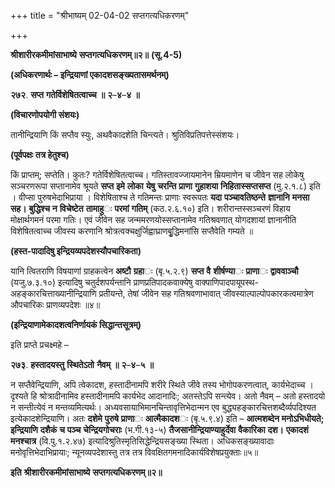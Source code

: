 +++
title = "श्रीभाष्यम् 02-04-02 सप्तगत्यधिकरणम्"

+++


**श्रीशारीरकमीमांसाभाष्ये** **सप्तगत्यधिकरणम्॥२॥** **(सू.4-5)**

**(अधिकरणार्थः – इन्द्रियाणां एकादशसङ्ख्यतासमर्थनम्)**

**२७२**. **सप्त** **गतेर्विशेषितत्वाच्च** **॥** **२**–**४**–**४** **॥**

**(विचारणोपयोगी संशयः)**

तानीन्द्रियाणि किं सप्तैव स्युः, अथवैकादशेति चिन्त्यते। श्रुतिविप्रतिपत्तेस्संशयः।

**(पूर्वपक्षः तत्र हेतुश्च)**

किं प्राप्तम्; सप्तेति। कुतः? गतेर्विशेषितत्वाच्च। गतिस्तावज्जायमानेन म्रियमाणेन च जीवेन सह लोकेषु सञ्चरणरूपा सप्तानामेव श्रूयते **सप्त** **इमे** **लोका** **येषु** **चरन्ति** **प्राणा** **गुहाशया** **निहितास्सप्तसप्त** (मु.२.१.८) इति । वीप्सा पुरुषभेदाभिप्राया । विशेषिताश्च ते गतिमन्तः प्राणाः स्वरूपतः **यदा** **पञ्चावतिष्ठन्ते** **ज्ञानानि** **मनसा** **सह।** **बुद्धिश्च** **न** **विचेष्टेत** **तामाहु**ः **परमां** **गतिम्** (कठ.२.६.१०) इति। शरीरान्तस्सञ्चरणं विहाय मोक्षार्थगमनं परमा गतिः। एवं जीवेन सह जन्ममरणयोस्सप्तानामेव गतिश्रवणात् योगदशायां ज्ञानानीति विशेषितत्वाच्च जीवस्य करणानि श्रोत्रत्वक्चक्षुर्जिह्वाघ्राणबृुद्धिमनांसि सप्तैवेति गम्यते ॥

**(हस्त-पादादिषु इन्द्रियव्यपदेशस्यौपचारिकता)**

यानि त्वितराणि विषयाणां ग्राहकत्वेन **अष्टौ** **ग्रहा**ः (बृ.५.२.९) **सप्त** **वै** **शीर्षण्या**ः **प्राणा**ः **द्वाववाञ्चौ** (यजु.७.३.१०) इत्यादिषु चतुर्दशपर्यन्तानि प्राणप्रतिपादकवाक्येषु वाक्पाणिपादपायूपस्थ-अहङ्कारचित्ताख्यानीन्द्रियाणि प्रतीयन्ते, तेषां जीवेन सह गतिश्रवणाभावात् जीवस्याल्पाल्पोपकारकत्वमात्रेण औपचारिकः प्राणव्यपदेशः ॥४॥

**(इन्द्रियाणामेकादशत्वनिर्णायकं सिद्धान्तसूत्रम्)**

इति प्राप्ते प्रचक्ष्महे –

**२७३**. **हस्तादयस्तु** **स्थितेऽतो** **नैवम्** **॥** **२**–**४**–**५** **॥**

न सप्तैवेन्द्रियाणि, अपि त्वेकादश, हस्तादीनामपि शरीरे स्थिते जीवे तस्य भोगोपकरणत्वात्, कार्यभेदाच्च । दृश्यते हि श्रोत्रादीनामिव हस्तादीनामपि कार्यभेद आदानादिः; अतस्तेऽपि सन्त्येव। अतो नैवम् – अतो हस्तादयो न सन्तीत्येवं न मन्तव्यमित्यर्थः। अध्यवसायाभिमानचिन्तावृत्तिभेदान्मन एव बुद्ध्यहङ्कारचित्तशब्दैर्व्यपदिश्यत इत्येकादशेन्द्रियाणि। अतः **दशेमे** **पुरुषे** **प्राणा**ः **आत्मैकादश**ः (बृ.५.९.४) इति – **आत्मशब्देन** **मनोऽभिधीयते;** **इन्द्रियाणि** **दशैकं** **च** **पञ्च** **चेन्द्रियगोचराः** (भ.गी.१३-५) **तैजसानीन्द्रियाण्याहुर्देवा** **वैकारिका** **दश।** **एकादशं** **मनश्चात्र** (वि.पु.१.२.४७) इत्यादिश्रुतिस्मृतिसिद्धेन्द्रियसङ्ख्या स्थिता। अधिकसङ्ख्यावादाः मनोवृत्तिभेदाभिप्रायाः; न्यूनव्यपदेशास्तु तत्र तत्र विवक्षितगमनादिकार्यविशेषप्रयुक्ताः॥५॥

**इति** **श्रीशारीरकमीमांसाभाष्ये** **सप्तगत्यधिकरणम्॥२॥**


